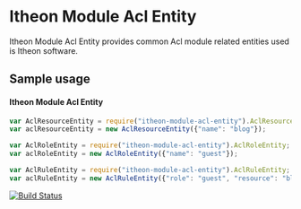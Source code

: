Itheon Module Acl Entity
========================

Itheon Module Acl Entity provides common Acl module related entities used is Itheon software.

## Sample usage ##

#### Itheon Module Acl Entity ####

```js
var AclResourceEntity = require("itheon-module-acl-entity").AclResourceEntity;
var aclResourceEntity = new AclResourceEntity({"name": "blog"});

var AclRoleEntity = require("itheon-module-acl-entity").AclRoleEntity;
var aclRoleEntity = new AclRoleEntity({"name": "guest"});

var AclRuleEntity = require("itheon-module-acl-entity").AclRuleEntity;
var aclRuleEntity = new AclRuleEntity({"role": "guest", "resource": "blog", "action": "read", "type": "allow"});
```

[![Build Status](http://10.187.75.160/itheonx/itheon-module-acl-entity/badges/develop/build.svg)](http://10.187.75.160/itheonx/itheon-module-acl-entity/builds)
